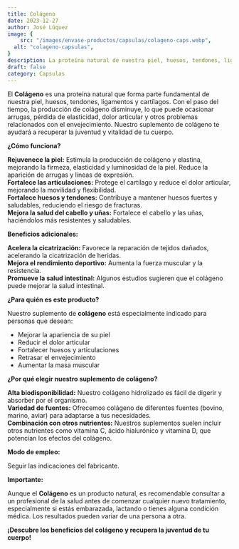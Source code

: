 ```yaml
---
title: Colágeno
date: 2023-12-27
author: José Lúquez
image: {
 	src: "/images/envase-productos/capsulas/colageno-caps.webp",
  alt: "colageno-capsulas",
}
description: La proteína natural de nuestra piel, huesos, tendones, ligamento y cartílagos
draft: false
category: Capsulas
---
```


El **Colágeno** es una proteína natural que forma parte fundamental de nuestra piel, huesos, tendones, ligamentos y cartílagos. Con el paso del tiempo, la producción de colágeno disminuye, lo que puede ocasionar arrugas, pérdida de elasticidad, dolor articular y otros problemas relacionados con el envejecimiento. Nuestro suplemento de colágeno te ayudará a recuperar la juventud y vitalidad de tu cuerpo.

**¿Cómo funciona?**

**Rejuvenece la piel:** Estimula la producción de colágeno y elastina, mejorando la firmeza, elasticidad y luminosidad de la piel. Reduce la aparición de arrugas y líneas de expresión.   
**Fortalece las articulaciones:** Protege el cartílago y reduce el dolor articular, mejorando la movilidad y flexibilidad.   
**Fortalece huesos y tendones:** Contribuye a mantener huesos fuertes y saludables, reduciendo el riesgo de fracturas.   
**Mejora la salud del cabello y uñas:** Fortalece el cabello y las uñas, haciéndolos más resistentes y saludables.   

**Beneficios adicionales:**

**Acelera la cicatrización:** Favorece la reparación de tejidos dañados, acelerando la cicatrización de heridas.   
**Mejora el rendimiento deportivo:** Aumenta la fuerza muscular y la resistencia.   
**Promueve la salud intestinal:** Algunos estudios sugieren que el colágeno puede mejorar la salud intestinal.   

**¿Para quién es este producto?**

Nuestro suplemento de **colágeno** está especialmente indicado para personas que desean:

- Mejorar la apariencia de su piel
- Reducir el dolor articular
- Fortalecer huesos y articulaciones
- Retrasar el envejecimiento
- Aumentar la masa muscular

**¿Por qué elegir nuestro suplemento de colágeno?**

**Alta biodisponibilidad:** Nuestro colágeno hidrolizado es fácil de digerir y absorber por el organismo.   
**Variedad de fuentes:** Ofrecemos colágeno de diferentes fuentes (bovino, marino, aviar) para adaptarse a tus necesidades.   
**Combinación con otros nutrientes:** Nuestros suplementos suelen incluir otros nutrientes como vitamina C, ácido hialurónico y vitamina D, que potencian los efectos del colágeno.   

**Modo de empleo:**

Seguir las indicaciones del fabricante.

**Importante:**

Aunque el **Colágeno** es un producto natural, es recomendable consultar a un profesional de la salud antes de comenzar cualquier nuevo tratamiento, especialmente si estás embarazada, lactando o tienes alguna condición médica.
Los resultados pueden variar de una persona a otra.

**¡Descubre los beneficios del colágeno y recupera la juventud de tu cuerpo!**